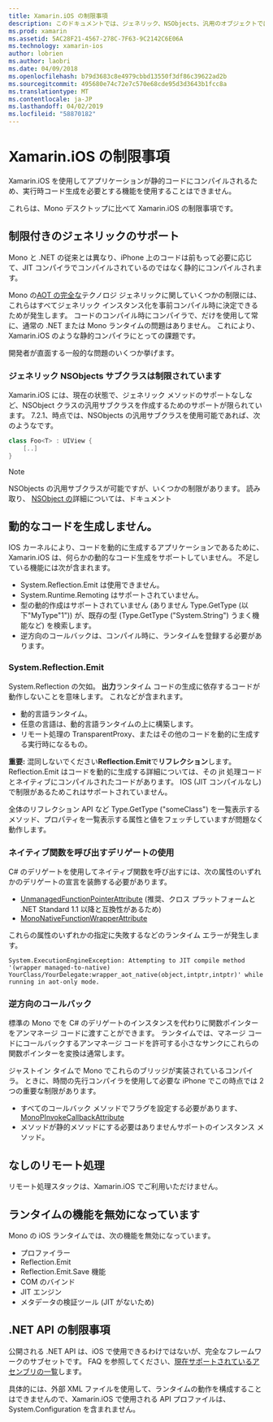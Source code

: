 ```yaml
---
title: Xamarin.iOS の制限事項
description: このドキュメントでは、ジェネリック、NSObjects、汎用のオブジェクトでは、P/invoke などの汎用サブクラスについて説明する Xamarin.iOS の制限事項について説明します。
ms.prod: xamarin
ms.assetid: 5AC28F21-4567-278C-7F63-9C2142C6E06A
ms.technology: xamarin-ios
author: lobrien
ms.author: laobri
ms.date: 04/09/2018
ms.openlocfilehash: b79d3683c8e4979cbbd13550f3df86c39622ad2b
ms.sourcegitcommit: 495680e74c72e7c570e68cde95d3d3643b1fcc8a
ms.translationtype: MT
ms.contentlocale: ja-JP
ms.lasthandoff: 04/02/2019
ms.locfileid: "58870182"
---
```

# <a name="limitations-of-xamarinios"></a>Xamarin.iOS の制限事項

Xamarin.iOS を使用してアプリケーションが静的コードにコンパイルされるため、実行時コード生成を必要とする機能を使用することはできません。

これらは、Mono デスクトップに比べて Xamarin.iOS の制限事項です。

 <a name="Limited_Generics_Support" />


## <a name="limited-generics-support"></a>制限付きのジェネリックのサポート

Mono と .NET の従来とは異なり、iPhone 上のコードは前もって必要に応じて、JIT コンパイラでコンパイルされているのではなく静的にコンパイルされます。

Mono の[AOT の完全な](https://www.mono-project.com/docs/advanced/aot/#full-aot)テクノロジ ジェネリックに関していくつかの制限には、これらはすべてジェネリック インスタンス化を事前コンパイル時に決定できるためが発生します。 コードのコンパイル時にコンパイラで、だけを使用して常に、通常の .NET または Mono ランタイムの問題はありません。 これにより、Xamarin.iOS のような静的コンパイラにとっての課題です。

開発者が直面する一般的な問題のいくつか挙げます。

 <a name="Generic_Subclasses_of_NSObjects_are_limited" />


### <a name="generic-subclasses-of-nsobjects-are-limited"></a>ジェネリック NSObjects サブクラスは制限されています

Xamarin.iOS には、現在の状態で、ジェネリック メソッドのサポートなしなど、NSObject クラスの汎用サブクラスを作成するためのサポートが限られています。 7.2.1、時点では、NSObjects の汎用サブクラスを使用可能であれば、次のようなです。

```csharp
class Foo<T> : UIView {
    [..]
}
```

> [!NOTE]
> NSObjects の汎用サブクラスが可能ですが、いくつかの制限があります。 読み取り、 [NSObject の](~/ios/internals/api-design/nsobject-generics.md)詳細については、ドキュメント


 <a name="No_Dynamic_Code_Generation" />


## <a name="no-dynamic-code-generation"></a>動的なコードを生成しません。

IOS カーネルにより、コードを動的に生成するアプリケーションであるために、Xamarin.iOS は、何らかの動的なコード生成をサポートしていません。 不足している機能には次が含まれます。

-  System.Reflection.Emit は使用できません。
-  System.Runtime.Remoting はサポートされていません。
-  型の動的作成はサポートされていません (ありません Type.GetType (以下"MyType"1")) が、既存の型 (Type.GetType ("System.String") うまく機能など) を検索します。 
-  逆方向のコールバックは、コンパイル時に、ランタイムを登録する必要があります。


 
 <a name="System.Reflection.Emit" />


### <a name="systemreflectionemit"></a>System.Reflection.Emit

System.Reflection の欠如。 **出力**ランタイム コードの生成に依存するコードが動作しないことを意味します。 これなどが含まれます。

-  動的言語ランタイム。
-  任意の言語は、動的言語ランタイムの上に構築します。
-  リモート処理の TransparentProxy、またはその他のコードを動的に生成する実行時になるもの。 


 **重要:** 混同しないでください**Reflection.Emit**で**リフレクション**します。 Reflection.Emit はコードを動的に生成する詳細については、その jit 処理コードとネイティブにコンパイルされたコードがあります。 IOS (JIT コンパイルなし) で制限があるためこれはサポートされていません。

全体のリフレクション API など Type.GetType ("someClass") を一覧表示するメソッド、プロパティを一覧表示する属性と値をフェッチしていますが問題なく動作します。

### <a name="using-delegates-to-call-native-functions"></a>ネイティブ関数を呼び出すデリゲートの使用

C# のデリゲートを使用してネイティブ関数を呼び出すには、次の属性のいずれかのデリゲートの宣言を装飾する必要があります。

- [UnmanagedFunctionPointerAttribute](xref:System.Runtime.InteropServices.UnmanagedFunctionPointerAttribute) (推奨、クロス プラットフォームと .NET Standard 1.1 以降と互換性があるため)
- [MonoNativeFunctionWrapperAttribute](xref:ObjCRuntime.MonoNativeFunctionWrapperAttribute)

これらの属性のいずれかの指定に失敗するなどのランタイム エラーが発生します。

```
System.ExecutionEngineException: Attempting to JIT compile method '(wrapper managed-to-native) YourClass/YourDelegate:wrapper_aot_native(object,intptr,intptr)' while running in aot-only mode.
```
 
 <a name="Reverse_Callbacks" />


### <a name="reverse-callbacks"></a>逆方向のコールバック

標準の Mono でを C# のデリゲートのインスタンスを代わりに関数ポインターをアンマネージ コードに渡すことができます。 ランタイムでは、マネージ コードにコールバックするアンマネージ コードを許可する小さなサンクにこれらの関数ポインターを変換は通常します。

ジャストイン タイムで Mono でこれらのブリッジが実装されているコンパイラ。 ときに、時間の先行コンパイラを使用して必要な iPhone でこの時点では 2 つの重要な制限があります。

-  すべてのコールバック メソッドでフラグを設定する必要があります、 [MonoPInvokeCallbackAttribute](xref:ObjCRuntime.MonoPInvokeCallbackAttribute)
-  メソッドが静的メソッドにする必要はありませんサポートのインスタンス メソッド。
 
<a name="No_Remoting" />

## <a name="no-remoting"></a>なしのリモート処理

リモート処理スタックは、Xamarin.iOS でご利用いただけません。


 <a name="Runtime_Disabled_Features" />


## <a name="runtime-disabled-features"></a>ランタイムの機能を無効になっています

Mono の iOS ランタイムでは、次の機能を無効になっています。

-  プロファイラー
-  Reflection.Emit
-  Reflection.Emit.Save 機能
-  COM のバインド
-  JIT エンジン
-  メタデータの検証ツール (JIT がないため)


 <a name=".NET_API_Limitations" />


## <a name="net-api-limitations"></a>.NET API の制限事項

公開される .NET API は、iOS で使用できるわけではないが、完全なフレームワークのサブセットです。 FAQ を参照してください、[現在サポートされているアセンブリの一覧](~/cross-platform/internals/available-assemblies.md)します。



具体的には、外部 XML ファイルを使用して、ランタイムの動作を構成することはできませんので、Xamarin.iOS で使用される API プロファイルは、System.Configuration を含まれません。

